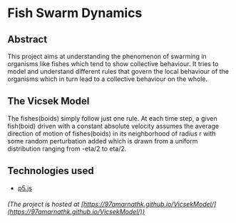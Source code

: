 # Fish Swarm Dynamics

## Abstract
This project aims at understanding the phenomenon of swarming in organisms like fishes which tend to show collective behaviour. It tries to model and understand different rules that govern the local behaviour of the organisms which in turn lead to a collective behaviour on the whole.

## The Vicsek Model
The fishes(boids) simply follow just one rule.
At each time step, a given fish(boid) driven with a constant absolute velocity assumes the average direction of motion of fishes(boids) in its neighborhood of radius r with some random perturbation added which is drawn from a uniform distribution ranging from -eta/2 to eta/2.

## Technologies used
* [p5.js](https://p5js.org/)

###### (The project is hosted at [https://97amarnathk.github.io/VicsekModel/](https://97amarnathk.github.io/VicsekModel/))
